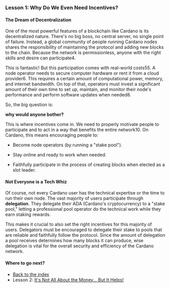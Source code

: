 ### Lesson 1: Why Do We Even Need Incentives?

#### **The Dream of Decentralization**

One of the most powerful features of a blockchain like Cardano is its decentralized nature. There's no big boss, no central server, no single point of failure. Instead, a global community of people running Cardano nodes shares the responsibility of maintaining the protocol and adding new blocks to the chain. Because the network is permissionless, anyone with the right skills and desire can participate4.

This is fantastic\! But this participation comes with real-world costs55. A node operator needs to secure computer hardware or rent it from a cloud provider6. This requires a certain amount of computational power, memory, and internet bandwidth. On top of that, operators must invest a significant amount of their own time to set up, maintain, and monitor their node's performance and perform software updates when needed8.

So, the big question is:

**why would anyone bother?**

This is where incentives come in. We need to properly motivate people to participate and to act in a way that benefits the entire network10. On Cardano, this means encouraging people to:

* Become node operators (by running a "stake pool").

* Stay online and ready to work when needed.

* Faithfully participate in the process of creating blocks when elected as a slot leader.

#### **Not Everyone is a Tech Whiz**

Of course, not every Cardano user has the technical expertise or the time to run their own node. The vast majority of users participate through **delegation**.
They delegate their ADA (Cardano's cryptocurrency) to a "stake pool," letting a professional pool operator do the technical work while they earn staking rewards.

This makes it crucial to also set the right incentives for this majority of users. Delegators must be encouraged to delegate their stake to pools that are reliable and faithfully follow the protocol. Since the amount of delegation a pool receives determines how many blocks it can produce, wise delegation is vital for the overall security and efficiency of the Cardano network.

#### **Where to go next?**

* [Back to the index](../README.md)
* Lesson 2: [It's Not All About the Money... But It Helps!](lesson-2.md)
